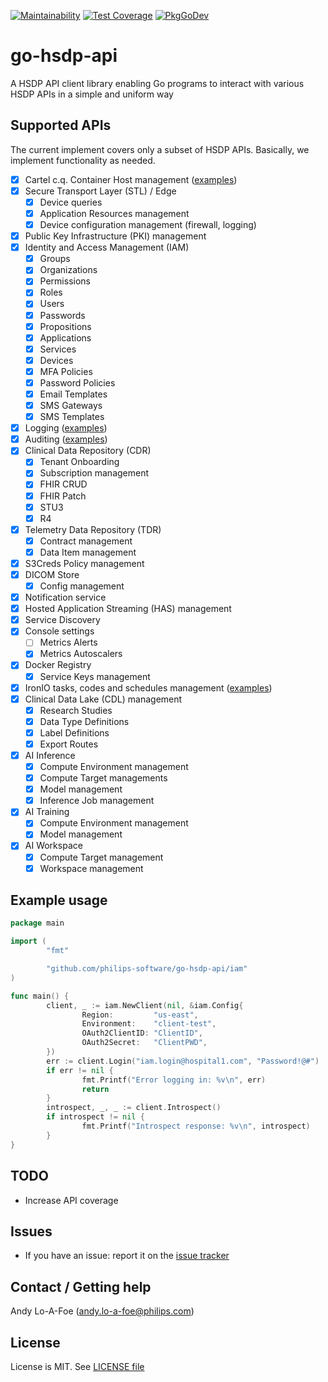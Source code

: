 [![Maintainability](https://api.codeclimate.com/v1/badges/125caa4282d4d82b84cd/maintainability)](https://codeclimate.com/github/philips-software/go-hsdp-api/maintainability)
[![Test Coverage](https://api.codeclimate.com/v1/badges/125caa4282d4d82b84cd/test_coverage)](https://codeclimate.com/github/philips-software/go-hsdp-api/test_coverage)
[![PkgGoDev](https://pkg.go.dev/badge/github.com/philips-software/go-hsdp-api)](https://pkg.go.dev/github.com/philips-software/go-hsdp-api)

# go-hsdp-api

A HSDP API client library enabling Go programs to interact with various HSDP APIs in a simple and uniform way

## Supported APIs

The current implement covers only a subset of HSDP APIs. Basically, we implement functionality as needed.

- [x] Cartel c.q. Container Host management ([examples](cartel/README.md))
- [x] Secure Transport Layer (STL) / Edge 
  - [x] Device queries
  - [x] Application Resources management
  - [x] Device configuration management (firewall, logging)
- [x] Public Key Infrastructure (PKI) management
- [x] Identity and Access Management (IAM)
  - [x] Groups
  - [x] Organizations
  - [x] Permissions
  - [x] Roles
  - [x] Users
  - [x] Passwords
  - [x] Propositions
  - [x] Applications
  - [x] Services
  - [x] Devices
  - [x] MFA Policies
  - [x] Password Policies
  - [x] Email Templates
  - [x] SMS Gateways
  - [x] SMS Templates
- [x] Logging ([examples](logging/README.md))
- [x] Auditing ([examples](audit/README.md))
- [x] Clinical Data Repository (CDR)
  - [x] Tenant Onboarding
  - [x] Subscription management
  - [x] FHIR CRUD
  - [x] FHIR Patch
  - [x] STU3
  - [x] R4
- [x] Telemetry Data Repository (TDR)
  - [x] Contract management
  - [x] Data Item management
- [x] S3Creds Policy management
- [x] DICOM Store
  - [x] Config management
- [x] Notification service
- [x] Hosted Application Streaming (HAS) management
- [x] Service Discovery
- [x] Console settings
  - [ ] Metrics Alerts
  - [x] Metrics Autoscalers
- [x] Docker Registry
  - [x] Service Keys management
- [x] IronIO tasks, codes and schedules management ([examples](iron/README.md))
- [x] Clinical Data Lake (CDL) management
  - [x] Research Studies
  - [x] Data Type Definitions
  - [x] Label Definitions
  - [x] Export Routes
- [x] AI Inference
  - [x] Compute Environment management
  - [x] Compute Target managements
  - [x] Model management
  - [x] Inference Job management
- [x] AI Training
  - [x] Compute Environment management
  - [x] Model management
- [x] AI Workspace
  - [x] Compute Target management
  - [x] Workspace management

## Example usage

```go
package main

import (
        "fmt"

        "github.com/philips-software/go-hsdp-api/iam"
)

func main() {
        client, _ := iam.NewClient(nil, &iam.Config{
                Region:         "us-east",
                Environment:    "client-test",
                OAuth2ClientID: "ClientID",
                OAuth2Secret:   "ClientPWD",
        })
        err := client.Login("iam.login@hospital1.com", "Password!@#")
        if err != nil {
                fmt.Printf("Error logging in: %v\n", err)
                return
        }
        introspect, _, _ := client.Introspect()
        if introspect != nil {
                fmt.Printf("Introspect response: %v\n", introspect)
        }
}
```

## TODO

- Increase API coverage

## Issues

- If you have an issue: report it on the [issue tracker](https://github.com/philips-software/go-hsdp-api/issues)

## Contact / Getting help

Andy Lo-A-Foe (<andy.lo-a-foe@philips.com>)

## License

License is MIT. See [LICENSE file](LICENSE.md)
